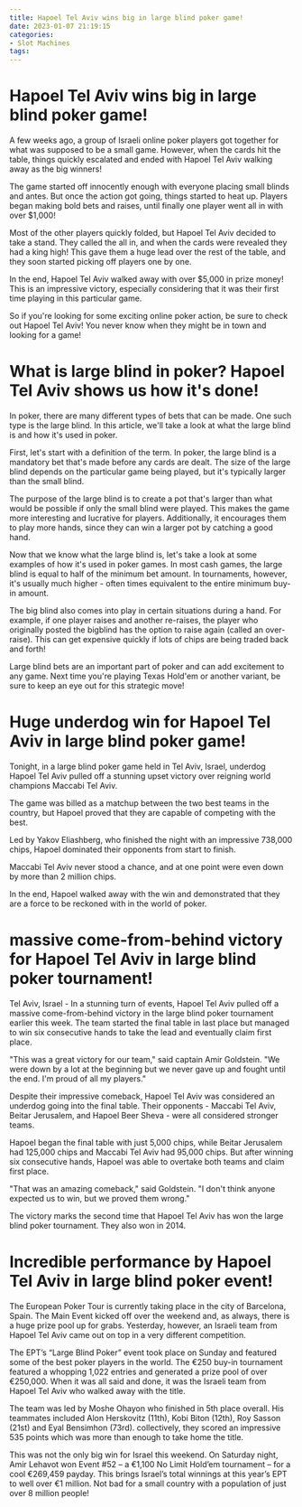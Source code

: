 ```yaml
---
title: Hapoel Tel Aviv wins big in large blind poker game!
date: 2023-01-07 21:19:15
categories:
- Slot Machines
tags:
---
```



#  Hapoel Tel Aviv wins big in large blind poker game!

A few weeks ago, a group of Israeli online poker players got together for what was supposed to be a small game. However, when the cards hit the table, things quickly escalated and ended with Hapoel Tel Aviv walking away as the big winners!

The game started off innocently enough with everyone placing small blinds and antes. But once the action got going, things started to heat up. Players began making bold bets and raises, until finally one player went all in with over $1,000!

Most of the other players quickly folded, but Hapoel Tel Aviv decided to take a stand. They called the all in, and when the cards were revealed they had a king high! This gave them a huge lead over the rest of the table, and they soon started picking off players one by one.

In the end, Hapoel Tel Aviv walked away with over $5,000 in prize money! This is an impressive victory, especially considering that it was their first time playing in this particular game.

So if you're looking for some exciting online poker action, be sure to check out Hapoel Tel Aviv! You never know when they might be in town and looking for a game!

#  What is large blind in poker? Hapoel Tel Aviv shows us how it's done!

In poker, there are many different types of bets that can be made. One such type is the large blind. In this article, we'll take a look at what the large blind is and how it's used in poker.

First, let's start with a definition of the term. In poker, the large blind is a mandatory bet that's made before any cards are dealt. The size of the large blind depends on the particular game being played, but it's typically larger than the small blind.

The purpose of the large blind is to create a pot that's larger than what would be possible if only the small blind were played. This makes the game more interesting and lucrative for players. Additionally, it encourages them to play more hands, since they can win a larger pot by catching a good hand.

Now that we know what the large blind is, let's take a look at some examples of how it's used in poker games. In most cash games, the large blind is equal to half of the minimum bet amount. In tournaments, however, it's usually much higher - often times equivalent to the entire minimum buy-in amount.

The big blind also comes into play in certain situations during a hand. For example, if one player raises and another re-raises, the player who originally posted the bigblind has the option to raise again (called an over-raise). This can get expensive quickly if lots of chips are being traded back and forth!

 Large blind bets are an important part of poker and can add excitement to any game. Next time you're playing Texas Hold'em or another variant, be sure to keep an eye out for this strategic move!

#  Huge underdog win for Hapoel Tel Aviv in large blind poker game!

Tonight, in a large blind poker game held in Tel Aviv, Israel, underdog Hapoel Tel Aviv pulled off a stunning upset victory over reigning world champions Maccabi Tel Aviv.

The game was billed as a matchup between the two best teams in the country, but Hapoel proved that they are capable of competing with the best.

Led by Yakov Eliashberg, who finished the night with an impressive 738,000 chips, Hapoel dominated their opponents from start to finish.

Maccabi Tel Aviv never stood a chance, and at one point were even down by more than 2 million chips.

In the end, Hapoel walked away with the win and demonstrated that they are a force to be reckoned with in the world of poker.

#  massive come-from-behind victory for Hapoel Tel Aviv in large blind poker tournament!

Tel Aviv, Israel - In a stunning turn of events, Hapoel Tel Aviv pulled off a massive come-from-behind victory in the large blind poker tournament earlier this week. The team started the final table in last place but managed to win six consecutive hands to take the lead and eventually claim first place.

"This was a great victory for our team," said captain Amir Goldstein. "We were down by a lot at the beginning but we never gave up and fought until the end. I'm proud of all my players."

Despite their impressive comeback, Hapoel Tel Aviv was considered an underdog going into the final table. Their opponents - Maccabi Tel Aviv, Beitar Jerusalem, and Hapoel Beer Sheva - were all considered stronger teams.

Hapoel began the final table with just 5,000 chips, while Beitar Jerusalem had 125,000 chips and Maccabi Tel Aviv had 95,000 chips. But after winning six consecutive hands, Hapoel was able to overtake both teams and claim first place.

"That was an amazing comeback," said Goldstein. "I don't think anyone expected us to win, but we proved them wrong."

The victory marks the second time that Hapoel Tel Aviv has won the large blind poker tournament. They also won in 2014.

#  Incredible performance by Hapoel Tel Aviv in large blind poker event!

The European Poker Tour is currently taking place in the city of Barcelona, Spain. The Main Event kicked off over the weekend and, as always, there is a huge prize pool up for grabs. Yesterday, however, an Israeli team from Hapoel Tel Aviv came out on top in a very different competition.

The EPT’s “Large Blind Poker” event took place on Sunday and featured some of the best poker players in the world. The €250 buy-in tournament featured a whopping 1,022 entries and generated a prize pool of over €250,000. When it was all said and done, it was the Israeli team from Hapoel Tel Aviv who walked away with the title.

The team was led by Moshe Ohayon who finished in 5th place overall. His teammates included Alon Herskovitz (11th), Kobi Biton (12th), Roy Sasson (21st) and Eyal Bensimhon (73rd). collectively, they scored an impressive 535 points which was more than enough to take home the title.

This was not the only big win for Israel this weekend. On Saturday night, Amir Lehavot won Event #52 – a €1,100 No Limit Hold’em tournament – for a cool €269,459 payday. This brings Israel’s total winnings at this year’s EPT to well over €1 million. Not bad for a small country with a population of just over 8 million people!